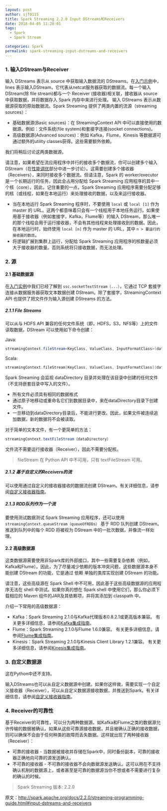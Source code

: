 ```yaml
---
layout: post
author: sjf0115
title: Spark Streaming 2.2.0 Input DStreams和Receivers
date: 2018-04-05 11:28:01
tags:
  - Spark
  - Spark Stream

categories: Spark
permalink: spark-streaming-input-dstreams-and-receivers
---
```


### 1. 输入DStream与Receiver

输入 DStreams 表示从 source 中获取输入数据流的 DStreams。在[入门示例](http://smartsi.club/2018/04/02/spark-streaming-first-example/)中，lines 表示输入DStream，它代表从netcat服务器获取的数据流。每一个输入DStream(除 file stream)都与一个 Receiver (接收器)相关联，接收器从 source 中获取数据，并将数据存入 Spark 内存中来进行处理。
输入 DStreams 表示从数据源获取的原始数据流。Spark Streaming 提供了两类内置的流源（streaming sources）：
- 基础数据源(Basic sources)：在 StreamingContext API 中可以直接使用的数据源。例如：文件系统(file system)和套接字连接(socket connections)。
- 高级数据源(Advanced sources)：例如 Kafka，Flume，Kinesis 等数据源可通过额外的utility classes获得。这些需要额外依赖。

我们将稍后讨论这两类数据源。

请注意，如果希望在流应用程序中并行的接收多个数据流，你可以创建多个输入 DStream（在[性能调优](http://spark.apache.org/docs/2.2.0/streaming-programming-guide.html#level-of-parallelism-in-data-receiving)部分中进一步讨论）。这需要创建多个接收器（Receivers），来同时接收多个数据流。但请注意，Spark 的 worker/executor 是一个长期运行的任务，因此会占用分配给 Spark Streaming 应用程序的其中一个核（core）。因此，记住重要的一点，Spark Streaming 应用程序需要分配足够的核（或线程，如果在本地运行）来处理接收的数据，以及来运行接收器。

>
- 当在本地运行 Spark Streaming 程序时，不要使用 `local` 或 `local [1]` 作为 master 的 URL。这两个都意味着只会有一个线程用于本地任务运行。如果使用基于接收器（例如套接字，Kafka，Flume等）的输入 DStream，那么唯一的那个线程会用于运行接收器，不会有其他线程来处理接收到的数据。因此，在本地运行时，始终使用 `local [n]` 作为 master 的 URL，其中 `n > 要运行的接收器的数目`。
- 将逻辑扩展到集群上运行，分配给 Spark Streaming 应用程序的核数量必须大于接收器的数量。否则系统将只接收数据，而无法处理。

### 2. 源

#### 2.1 基础数据源

在[入门实例](http://smartsi.club/2018/04/02/spark-streaming-first-example/)中我们已经了解到 `ssc.socketTextStream（...）`，它通过 TCP 套接字连接从数据服务器获取文本数据创建 DStream。除了套接字，StreamingContext API 也提供了把文件作为输入源创建 DStreams 的方法。

##### 2.1.1 File Streams

可以从与 HDFS API 兼容的任何文件系统（即，HDFS，S3，NFS等）上的文件读取数据，DStream 可以使用如下命令创建：

Java:
```Java
streamingContext.fileStream<KeyClass, ValueClass, InputFormatClass>(dataDirectory);
```
Scala:
```scala
streamingContext.fileStream[KeyClass, ValueClass, InputFormatClass](dataDirectory)
```
Spark Streaming 会监视 dataDirectory 目录并处理在该目录中创建的任何文件（不支持嵌套目录中写入的文件）。

>
- 所有文件必须具有相同的数据格式
- 通过原子地移动或重命名它们到数据目录中，来在dataDirectory目录下创建文件。
- 一旦移动到dataDirectory目录后，不能进行更改。因此，如果文件被连续追加数据，新的数据将不会被读取。

对于简单的文本文件，有一个更简单的方法：
```java
streamingContext.textFileStream（dataDirectory）
```
文件流不需要运行接收器（Receiver），因此不需要分配核。

> fileStream 在 Python API 中不可用，只有 textFileStream 可用。

##### 2.1.2 基于自定义的Receivers的流

可以使用通过自定义的接收器接收的数据流创建 DStream。有关详细信息，请参阅[自定义接收器指南](http://spark.apache.org/docs/2.2.0/streaming-custom-receivers.html)。

##### 2.1.3 RDD队列作为一个流

要使用测试数据测试 Spark Streaming 应用程序，还可以使用 `streamingContext.queueStream（queueOfRDDs）` 基于 RDD 队列创建 DStream。 推送到队列中的每个 RDD 将被视为 DStream 中的一批次数据，并像流一样处理。

#### 2.2 高级数据源

这类数据源需要使用非Spark库的外部接口，其中一些需要复杂依赖（例如，Kafka和Flume）。因此，为了尽量减少依赖的版本冲突问题，这些数据源本身不能创建 DStream 的功能，它是通过 依赖 单独的类库实现创建 DStream 的功能。

请注意，这些高级源在 Spark Shell 中不可用，因此基于这些高级数据源的应用程序无法在 shell 中测试。如果你真的想在 Spark shell 中使用它们，那么你必须下载相应的 Maven 组件的JAR及其依赖项，并将其添加到 classpath 中。

介绍一下常用的高级数据源：
- Kafka：Spark Streaming 2.1.0与Kafka代理版本0.8.2.1或更高版本兼容。 有关更多详细信息，请参阅[Kafka集成指南](http://spark.apache.org/docs/2.2.0/streaming-kafka-integration.html)。
- Flume：Spark Streaming 2.1.0与Flume 1.6.0兼容。 有关更多详细信息，请参阅[Flume集成指南](http://spark.apache.org/docs/2.2.0/streaming-flume-integration.html)。
- Kinesis：Spark Streaming 2.1.0与Kinesis Client Library 1.2.1兼容。 有关更多详细信息，请参阅[Kinesis集成指南](http://spark.apache.org/docs/2.2.0/streaming-kinesis-integration.html)。


### 3. 自定义数据源

这在Python中还不支持。

输入DStreams也可以从自定义数据源中创建。如果你这样做，需要实现一个自定义接收器（Receiver），可以从自定义数据源接收数据，并推送到Spark。有关详细信息，请参阅[自定义接收器指南](http://spark.apache.org/docs/2.2.0/streaming-custom-receivers.html)。

### 4. Receiver的可靠性

基于Receiver的可靠性，可以分为两种数据源。如Kafka和Flume之类的数据源允许传输的数据被确认。如果从这些可靠源接收数据，并且被确认正确的接收数据，则可以确保不会由于任何种类的故障而丢失数据。这样就出现了两种接收器（Receiver）：
- 可靠的接收器 - 当数据被接收并存储在Spark中，同时备份副本，可靠的接收器正确地向可靠的源发送确认。
- 不可靠的接收器 - 不可靠的接收器不会向数据源发送确认。这可以用在不支持确认机制的数据源上，或者甚至是可靠的数据源当你不想或者不需要进行复杂的确认的时候。

> Spark Streaming 版本: 2.2.0

原文：http://spark.apache.org/docs/2.2.0/streaming-programming-guide.html#input-dstreams-and-receivers
